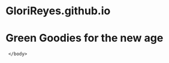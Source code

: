 # GloriReyes.github.io
<!DOCTYPE html>
  <html lang="en">
    <head>
      <meta charset="UTF-8">
      <meta name="viewport" content="width=device-width, initial-scale=1.0">
      <meta http-equiv="X-UA-Compatible" content="ie=edge">
      <link rel="stylesheet" href="fansite.css">
      <title>Your Fansite Name here</title>
    </head>
    <body>
      <h1>Green Goodies for the new age
      </h1>
     
     </body>
